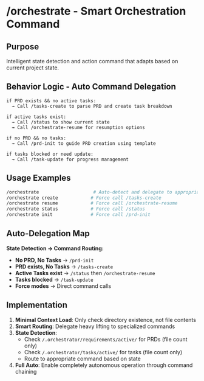 # /orchestrate - Smart Orchestration Command

## Purpose
Intelligent state detection and action command that adapts based on current project state.

## Behavior Logic - Auto Command Delegation
```
if PRD exists && no active tasks:
  → Call /tasks-create to parse PRD and create task breakdown
  
if active tasks exist:
  → Call /status to show current state
  → Call /orchestrate-resume for resumption options
  
if no PRD && no tasks:
  → Call /prd-init to guide PRD creation using template
  
if tasks blocked or need update:
  → Call /task-update for progress management
```

## Usage Examples
```bash
/orchestrate                    # Auto-detect and delegate to appropriate command
/orchestrate create            # Force call /tasks-create
/orchestrate resume            # Force call /orchestrate-resume
/orchestrate status            # Force call /status
/orchestrate init              # Force call /prd-init
```

## Auto-Delegation Map
**State Detection → Command Routing:**
- **No PRD, No Tasks** → `/prd-init`
- **PRD exists, No Tasks** → `/tasks-create` 
- **Active Tasks exist** → `/status` then `/orchestrate-resume`
- **Tasks blocked** → `/task-update`
- **Force modes** → Direct command calls

## Implementation
1. **Minimal Context Load**: Only check directory existence, not file contents
2. **Smart Routing**: Delegate heavy lifting to specialized commands
3. **State Detection**: 
   - Check `/.orchestrator/requirements/active/` for PRDs (file count only)
   - Check `/.orchestrator/tasks/active/` for tasks (file count only)
   - Route to appropriate command based on state
4. **Full Auto**: Enable completely autonomous operation through command chaining